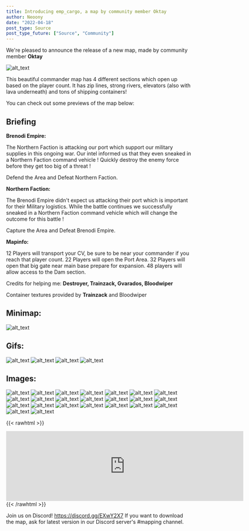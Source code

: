 ```yaml
---
title: Introducing emp_cargo, a map by community member Oktay
author: Neoony
date: "2022-04-18"
post_type: Source
post_type_future: ["Source", "Community"]
---
```



We're pleased to announce the release of a new map, made by community member **Oktay**

![alt_text](CoverSpotlightCargo3.png "Image 1")

This beautiful commander map has 4 different sections which open up based on the player count.
It has zip lines, strong rivers, elevators (also with lava underneath) and tons of shipping containers!

You can check out some previews of the map below:


## Briefing
**Brenodi Empire:**

The Northern Faction is attacking our port which support our military supplies in this ongoing war.
Our intel informed us that they even sneaked in a Northern Faction command vehicle !
Quickly destroy the enemy force before they get too big of a threat !

Defend the Area and Defeat Northern Faction.


**Northern Faction:**

The Brenodi Empire didn't expect us attacking their port which is important for their Military logistics.
While the battle continues we successfully sneaked in a Northern Faction command vehicle which will change the outcome for this battle !

Capture the Area and Defeat Brenodi Empire.


**Mapinfo:**

12 Players will transport your CV, be sure to be near your commander if you reach that player count.
22 Players will open the Port Area.
32 Players will open that big gate near main base prepare for expansion.
48 players will allow access to the Dam section.

Credits for helping me: **Destroyer, Trainzack, Gvarados, Bloodwiper**

Container textures provided by **Trainzack**
and Bloodwiper

## Minimap:
![alt_text](minimap-2.png "Minimap")

## Gifs:
![alt_text](Empires-Cargo-Gif1-3.gif "Animated 1")
![alt_text](Empires-Cargo-Gif2-2.gif "Animated 2")
![alt_text](Empires-Cargo-Gif3.gif "Animated 3")
![alt_text](Empires-Cargo-Gif4.gif "Animated 4")

## Images:
![alt_text](hl2_2022-04-16_01-11-57-3.png "Image 1")
![alt_text](hl2_2022-04-16_01-11-57-3.png "Image 2")
![alt_text](hl2_2022-04-16_01-12-35-4.png "Image 3")
![alt_text](hl2_2022-04-16_01-13-50-5.png "Image 4")
![alt_text](hl2_2022-04-16_16-53-00-5.png "Image 5")
![alt_text](hl2_2022-04-16_01-22-10-2.png "Image 6")
![alt_text](hl2_2022-04-16_01-22-41-3.png "Image 7")
![alt_text](hl2_2022-04-16_01-23-35-4.png "Image 8")
![alt_text](hl2_2022-04-16_01-24-11-5.png "Image 9")
![alt_text](hl2_2022-04-16_01-25-32-7.png "Image 10")
![alt_text](hl2_2022-04-16_01-24-42-6.png "Image 11")
![alt_text](hl2_2022-04-16_01-27-11-8.png "Image 12")
![alt_text](hl2_2022-04-16_01-29-10-9.png "Image 13")
![alt_text](hl2_2022-04-16_01-31-01-10.png "Image 14")
![alt_text](hl2_2022-04-16_01-32-55-11.png "Image 15")
![alt_text](hl2_2022-04-16_01-33-41-12.png "Image 16")
![alt_text](hl2_2022-04-16_01-34-09-13.png "Image 17")
![alt_text](hl2_2022-04-16_01-34-55-14.png "Image 18")
![alt_text](hl2_2022-04-16_01-37-03-15.png "Image 19")
![alt_text](hl2_2022-04-16_16-50-57-4.png "Image 20")
![alt_text](hl2_2022-04-16_16-48-12-1.png "Image 21")
![alt_text](hl2_2022-04-16_16-49-20-2.png "Image 22")
![alt_text](hl2_2022-04-16_01-48-16-1.png "Image 23")

{{< rawhtml >}}
<iframe src="https://store.steampowered.com/widget/17740/" frameborder="0" width="646" height="190"></iframe>
{{< /rawhtml >}}

Join us on Discord! https://discord.gg/EXwY2X7
If you want to download the map, ask for latest version in our Discord server's #mapping channel.


